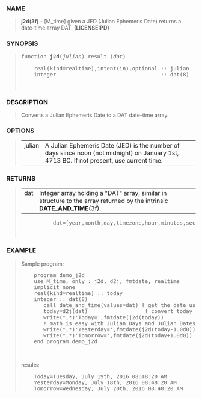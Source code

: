<?
<body>
  <a name="top" id="top"></a>
  <div id="Container">
    <div id="Content">
      <div class="c29">
      </div><a name="0"></a>
      <h3><a name="0">NAME</a></h3>
      <blockquote>
        <b>j2d(3f)</b> - [M_time] given a JED (Julian Ephemeris Date) returns a date-time array DAT. <b>(LICENSE:PD)</b>
      </blockquote><a name="contents" id="contents"></a>
      <a name="8"></a>
      <h3><a name="8">SYNOPSIS</a></h3>
      <blockquote>
        <pre>
function <b>j2d</b>(<i>julian</i>) result (<i>dat</i>)
<br />    real(kind=realtime),intent(in),optional :: julian
    integer                                 :: dat(8)
<br />
</pre>
      </blockquote><a name="2"></a>
      <h3><a name="2">DESCRIPTION</a></h3>
      <blockquote>
        <p>Converts a Julian Ephemeris Date to a DAT date-time array.</p>
      </blockquote><a name="3"></a>
      <h3><a name="3">OPTIONS</a></h3>
      <blockquote>
        <table cellpadding="3">
          <tr valign="top">
            <td class="c30" width="6%" nowrap="nowrap">julian</td>
            <td valign="bottom">A Julian Ephemeris Date (JED) is the number of days since noon (not midnight) on January 1st, 4713 BC. If not present, use
            current time.</td>
          </tr>
        </table>
      </blockquote><a name="4"></a>
      <h3><a name="4">RETURNS</a></h3>
      <blockquote>
        <table cellpadding="3">
          <tr valign="top">
            <td class="c30" width="6%" nowrap="nowrap">dat</td>
            <td valign="bottom">Integer array holding a "DAT" array, similar in structure to the array returned by the intrinsic
            <b>DATE_AND_TIME</b>(3f).</td>
          </tr>
        </table><!-- .nf -->
        <pre>
          dat=[year,month,day,timezone,hour,minutes,seconds,milliseconds]
<br />
</pre>
      </blockquote><a name="5"></a>
      <h3><a name="5">EXAMPLE</a></h3>
      <blockquote>
        Sample program:
        <pre>
    program demo_j2d
    use M_time, only : j2d, d2j, fmtdate, realtime
    implicit none
    real(kind=realtime) :: today
    integer :: dat(8)
       call date_and_time(values=dat) ! get the date using intrinsic
       today=d2j(dat)                  ! convert today to Julian Date
       write(*,*)'Today=',fmtdate(j2d(today))
       ! math is easy with Julian Days and Julian Dates
       write(*,*)'Yesterday=',fmtdate(j2d(today-1.0d0))
       write(*,*)'Tomorrow=',fmtdate(j2d(today+1.0d0))
    end program demo_j2d
<br />
</pre>results:
        <pre>
    Today=Tuesday, July 19th, 2016 08:48:20 AM
    Yesterday=Monday, July 18th, 2016 08:48:20 AM
    Tomorrow=Wednesday, July 20th, 2016 08:48:20 AM
</pre>
      </blockquote><a name="6"></a>
    </div>
  </div>
</body>
